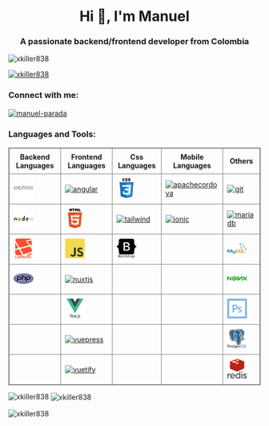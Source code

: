 <h1 align="center">Hi 👋, I'm Manuel</h1>
<h3 align="center">A passionate backend/frontend developer from Colombia</h3>

<p align="left"> <img src="https://komarev.com/ghpvc/?username=xkiller838&label=Profile%20views&color=0e75b6&style=flat" alt="xkiller838" /> </p>

<p align="left"> <a href="https://github.com/ryo-ma/github-profile-trophy"><img src="https://github-profile-trophy.vercel.app/?username=xkiller838" alt="xkiller838" /></a> </p>

<h3 align="left">Connect with me:</h3>
<p align="left">
<a href="https://linkedin.com/in/manuel-parada" target="blank"><img align="center" src="https://raw.githubusercontent.com/rahuldkjain/github-profile-readme-generator/master/src/images/icons/Social/linked-in-alt.svg" alt="manuel-parada" height="30" width="40" /></a>
</p>

<h3 align="left">Languages and Tools:</h3>

<table style="border-collapse: collapse; border: 1px solid gray;">
      <tr>
        <th style="border: 1px solid gray; padding: 8px;">Backend Languages</th>
        <th style="border: 1px solid gray; padding: 8px;">Frontend Languages</th>
        <th style="border: 1px solid gray; padding: 8px;">Css Languages</th>
        <th style="border: 1px solid gray; padding: 8px;">Mobile Languages</th>
        <th style="border: 1px solid gray; padding: 8px;">Others</th>
      </tr>
      <tr>
        <td style="border: 1px solid gray; padding: 8px;">
          <a href="https://expressjs.com" target="_blank" rel="noreferrer">
            <img src="https://raw.githubusercontent.com/devicons/devicon/master/icons/express/express-original-wordmark.svg" alt="express"  width="40"  height="40" />
          </a>
        </td>
        <td style="border: 1px solid gray; padding: 8px;">
          <a href="https://angular.io" target="_blank" rel="noreferrer">
            <img  src="https://angular.io/assets/images/logos/angular/angular.svg" alt="angular"  width="40"  height="40"   />
          </a>
        </td>
        <td style="border: 1px solid gray; padding: 8px;">
          <a href="https://www.w3schools.com/css/" target="_blank" rel="noreferrer">
            <img  src="https://raw.githubusercontent.com/devicons/devicon/master/icons/css3/css3-original-wordmark.svg" alt="css3" width="40" height="40" />
          </a>
        </td>
        <td style="border: 1px solid gray; padding: 8px;">
          <a href="https://cordova.apache.org/" target="_blank" rel="noreferrer">
            <img src="https://www.vectorlogo.zone/logos/apache_cordova/apache_cordova-icon.svg" alt="apachecordova" width="40" height="40" />
          </a>
        </td>
        <td style="border: 1px solid gray; padding: 8px;">
          <a href="https://git-scm.com/" target="_blank" rel="noreferrer">
            <img src="https://www.vectorlogo.zone/logos/git-scm/git-scm-icon.svg" alt="git"  width="40" height="40" />
          </a>
        </td>
      </tr>
      <tr>
        <td style="border: 1px solid gray; padding: 8px;">
          <a href="https://nodejs.org" target="_blank" rel="noreferrer">
            <img src="https://raw.githubusercontent.com/devicons/devicon/master/icons/nodejs/nodejs-original-wordmark.svg" alt="nodejs" width="40" height="40" />
          </a>
        </td>
        <td style="border: 1px solid gray; padding: 8px;">
          <a href="https://www.w3.org/html/" target="_blank" rel="noreferrer">
            <img src="https://raw.githubusercontent.com/devicons/devicon/master/icons/html5/html5-original-wordmark.svg" alt="html5" width="40" height="40"  />
          </a>
        </td>
        <td style="border: 1px solid gray; padding: 8px;">
          <a href="https://tailwindcss.com/" target="_blank" rel="noreferrer">
            <img src="https://www.vectorlogo.zone/logos/tailwindcss/tailwindcss-icon.svg" alt="tailwind" width="40" height="40"/>
          </a>
        </td>
        <td style="border: 1px solid gray; padding: 8px;">
          <a href="https://ionicframework.com" target="_blank" rel="noreferrer">
            <img src="https://upload.wikimedia.org/wikipedia/commons/d/d1/Ionic_Logo.svg" alt="ionic" width="40" height="40" />
          </a>
        </td>
        <td style="border: 1px solid gray; padding: 8px;">
          <a href="https://mariadb.org/" target="_blank" rel="noreferrer">
            <img src="https://www.vectorlogo.zone/logos/mariadb/mariadb-icon.svg" alt="mariadb" width="40" height="40"/>
          </a>
        </td>
      </tr>
      <tr>
        <td style="border: 1px solid gray; padding: 8px;">
          <a href="https://laravel.com/" target="_blank" rel="noreferrer">
            <img src="https://raw.githubusercontent.com/devicons/devicon/master/icons/laravel/laravel-plain-wordmark.svg" alt="laravel" width="40" height="40" />
          </a>
        </td>
        <td style="border: 1px solid gray; padding: 8px;">
          <a href="https://developer.mozilla.org/en-US/docs/Web/JavaScript" target="_blank" rel="noreferrer">
            <img src="https://raw.githubusercontent.com/devicons/devicon/master/icons/javascript/javascript-original.svg" alt="javascript" width="40" height="40" />
          </a>
        </td>
        <td style="border: 1px solid gray; padding: 8px;">
          <a href="https://getbootstrap.com" target="_blank" rel="noreferrer">
            <img  src="https://raw.githubusercontent.com/devicons/devicon/master/icons/bootstrap/bootstrap-plain-wordmark.svg"  alt="bootstrap"  width="40"  height="40" />
          </a>
        </td>
        <td style="border: 1px solid gray; padding: 8px;"> </td>
        <td style="border: 1px solid gray; padding: 8px;">
          <a href="https://www.mysql.com/" target="_blank" rel="noreferrer">
            <img src="https://raw.githubusercontent.com/devicons/devicon/master/icons/mysql/mysql-original-wordmark.svg" alt="mysql" width="40" height="40" />
          </a>
        </td>
      </tr>
      <tr>
        <td style="border: 1px solid gray; padding: 8px;">
          <a href="https://www.php.net" target="_blank" rel="noreferrer">
            <img src="https://raw.githubusercontent.com/devicons/devicon/master/icons/php/php-original.svg" alt="php"  width="40" height="40" />
          </a>
        </td>
        <td style="border: 1px solid gray; padding: 8px;">
          <a href="https://nuxtjs.org/" target="_blank" rel="noreferrer">
            <img src="https://www.vectorlogo.zone/logos/nuxtjs/nuxtjs-icon.svg" alt="nuxtjs" width="40" height="40" />
          </a>
        </td>
        <td style="border: 1px solid gray; padding: 8px;"> </td>
        <td style="border: 1px solid gray; padding: 8px;"> </td>
        <td style="border: 1px solid gray; padding: 8px;">
          <a href="https://www.nginx.com" target="_blank" rel="noreferrer">
            <img src="https://raw.githubusercontent.com/devicons/devicon/master/icons/nginx/nginx-original.svg" alt="nginx" width="40" height="40" />
          </a>
        </td>
      </tr>
      <tr>
        <td style="border: 1px solid gray; padding: 8px;"> </td>
        <td style="border: 1px solid gray; padding: 8px;">
          <a href="https://vuejs.org/" target="_blank" rel="noreferrer">
            <img src="https://raw.githubusercontent.com/devicons/devicon/master/icons/vuejs/vuejs-original-wordmark.svg" alt="vuejs" width="40" height="40" />
          </a>
        </td>
        <td style="border: 1px solid gray; padding: 8px;"> </td>
        <td style="border: 1px solid gray; padding: 8px;"> </td>
        <td style="border: 1px solid gray; padding: 8px;">
        <a href="https://www.photoshop.com/en" target="_blank" rel="noreferrer">
        <img src="https://raw.githubusercontent.com/devicons/devicon/master/icons/photoshop/photoshop-line.svg" alt="photoshop" width="40" height="40" />
         </a>
        </td>
      </tr>
      <tr>
        <td style="border: 1px solid gray; padding: 8px;"> </td>
        <td style="border: 1px solid gray; padding: 8px;">
          <a href="https://vuepress.vuejs.org/" target="_blank" rel="noreferrer">
            <img src="https://raw.githubusercontent.com/AliasIO/wappalyzer/master/src/drivers/webextension/images/icons/VuePress.svg" alt="vuepress" width="40"  height="40" />
          </a>
        </td>
        <td style="border: 1px solid gray; padding: 8px;"> </td>
        <td style="border: 1px solid gray; padding: 8px;">  </td>
        <td style="border: 1px solid gray; padding: 8px;">
        <a href="https://www.postgresql.org" target="_blank" rel="noreferrer">
            <img src="https://raw.githubusercontent.com/devicons/devicon/master/icons/postgresql/postgresql-original-wordmark.svg" alt="postgresql" width="40" height="40" />
          </a>
        </td>
     </tr>
     <tr>
      <td style="border: 1px solid gray; padding: 8px;"> </td>
      <td style="border: 1px solid gray; padding: 8px;">
        <a href="https://vuetifyjs.com/en/" target="_blank" rel="noreferrer">
          <img src="https://bestofjs.org/logos/vuetify.svg"  alt="vuetify" width="40" height="40" />
        </a>
      </td>
      <td style="border: 1px solid gray; padding: 8px;"> </td>
      <td style="border: 1px solid gray; padding: 8px;"> </td>
      <td style="border: 1px solid gray; padding: 8px;">
        <a href="https://redis.io" target="_blank" rel="noreferrer">
          <img src="https://raw.githubusercontent.com/devicons/devicon/master/icons/redis/redis-original-wordmark.svg" alt="redis" width="40" height="40" />
        </a>
      </td>
    </tr>
    </table>

<p><img align="left" src="https://github-readme-stats.vercel.app/api/top-langs?username=xkiller838&show_icons=true&locale=en&layout=compact" alt="xkiller838" /></p>

<p>&nbsp;<img align="center" src="https://github-readme-stats.vercel.app/api?username=xkiller838&show_icons=true&locale=en" alt="xkiller838" /></p>

<p><img align="center" src="https://github-readme-streak-stats.herokuapp.com/?user=xkiller838&" alt="xkiller838" /></p>

